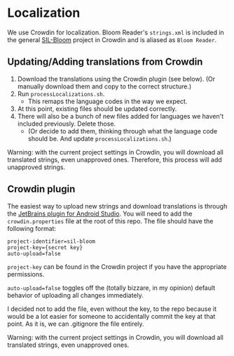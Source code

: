 # Localization

We use Crowdin for localization. Bloom Reader's `strings.xml` is included in the general [SIL-Bloom](https://crowdin.com/project/sil-bloom) project in Crowdin and is aliased as `Bloom Reader`.

## Updating/Adding translations from Crowdin

1. Download the translations using the Crowdin plugin (see below). (Or manually download them and copy to the correct structure.)
2. Run `processLocalizations.sh`.
   - This remaps the language codes in the way we expect.
3. At this point, existing files should be updated correctly.
4. There will also be a bunch of new files added for languages we haven't included previously. Delete those.
   - (Or decide to add them, thinking through what the language code should be. And update `processLocalizations.sh`.)

Warning: with the current project settings in Crowdin, you will download all translated strings, even unapproved ones. Therefore, this process will add unapproved strings.

## Crowdin plugin

The easiest way to upload new strings and download translations is through the [JetBrains plugin for Android Studio](https://plugins.jetbrains.com/plugin/9463-crowdin). You will need to add the `crowdin.properties` file at the root of this repo. The file should have the following format:

```
project-identifier=sil-bloom
project-key={secret key}
auto-upload=false
```

`project-key` can be found in the Crowdin project if you have the appropriate permissions.

`auto-upload=false` toggles off the (totally bizzare, in my opinion) default behavior of uploading all changes immediately.

I decided not to add the file, even without the key, to the repo because it would be a lot easier for someone to accidentally commit the key at that point. As it is, we can .gitignore the file entirely.

Warning: with the current project settings in Crowdin, you will download all translated strings, even unapproved ones.
